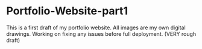 # Portfolio-Website-part1
This is a first draft of my portfolio website. All images are my own digital drawings. Working on fixing any issues before full deployment. (VERY rough draft)
